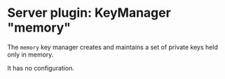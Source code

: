 # Server plugin: KeyManager "memory"

The `memory` key manager creates and maintains a set of private keys held
only in memory.

It has no configuration.
